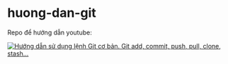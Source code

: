 # huong-dan-git
Repo để hướng dẫn youtube:

[![Hướng dẫn sử dụng lệnh Git cơ bản. Git add, commit, push, pull, clone, stash…](https://img.youtube.com/vi/Itmy5fTw3xk/maxresdefault.jpg)](http://www.youtube.com/watch?v=Itmy5fTw3xk)
